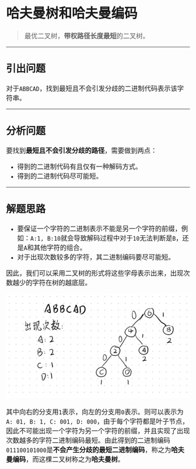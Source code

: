 <font face=STKaiti><font size=4px>

# 哈夫曼树和哈夫曼编码

> 最优二叉树，**带权路径长度最短**的二叉树。

---

## 引出问题

对于`ABBCAD`，找到最短且不会引发分歧的二进制代码表示该字符串。

---

## 分析问题

要找到**最短且不会引发分歧的路径**，需要做到两点：
- 得到的二进制代码有且仅有一种解码方式。
- 得到的二进制代码尽可能短。

---

## 解题思路

- 要保证一个字符的二进制表示不能是另一个字符的前缀，例如：`A:1, B:10`就会导致解码过程中对于`10`无法判断是`B`，还是`A`和其他字符的组合。
- 对于出现次数较多的字符，其二进制编码要尽可能短。

因此，我们可以采用二叉树的形式将这些字母表示出来，出现次数越少的字符在树的越底层。

![示例](example1.png)

其中向右的分支用`1`表示，向左的分支用`0`表示。则可以表示为`A: 01, B: 1, C: 001, D: 000`，由于每个字符都是叶子节点，因此不可能出现一个字符为另一个字符的前缀，并且实现了出现次数越多的字符二进制编码最短。由此得到的二进制编码`011100101000`是**不会产生分歧的最短二进制编码**，称之为**哈夫曼编码**，而这棵二叉树称之为**哈夫曼树**。